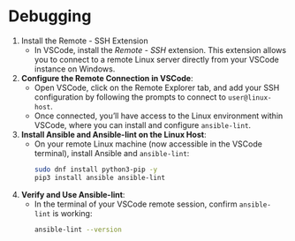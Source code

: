 # Debugging

1. Install the Remote - SSH Extension
   - In VSCode, install the *Remote - SSH* extension. This extension allows you to connect to a remote Linux server directly from your VSCode instance on Windows.
2. **Configure the Remote Connection in VSCode**:
   - Open VSCode, click on the Remote Explorer tab, and add your SSH configuration by following the prompts to connect to `user@linux-host`.
   - Once connected, you’ll have access to the Linux environment within VSCode, where you can install and configure `ansible-lint`.
3. **Install Ansible and Ansible-lint on the Linux Host**:
   - On your remote Linux machine (now accessible in the VSCode terminal), install Ansible and `ansible-lint`:
     ```bash
     sudo dnf install python3-pip -y
     pip3 install ansible ansible-lint
     ```
4. **Verify and Use Ansible-lint**:
   - In the terminal of your VSCode remote session, confirm `ansible-lint` is working:
     ```bash
     ansible-lint --version
     ```